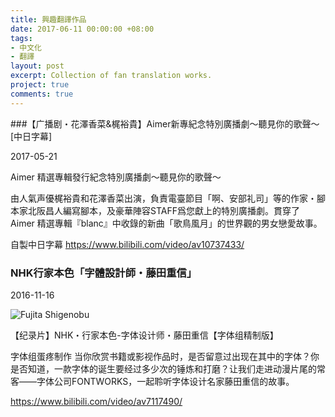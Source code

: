 ```yaml
---
title: 興趣翻譯作品
date: 2017-06-11 00:00:00 +08:00
tags:
- 中文化
- 翻譯
layout: post
excerpt: Collection of fan translation works.
project: true
comments: true
---
```


###【广播剧・花澤香菜&梶裕貴】Aimer新專紀念特別廣播劇～聽見你的歌聲～[中日字幕]

2017-05-21

Aimer 精選專輯發行紀念特別廣播劇～聽見你的歌聲～

由人氣声優梶裕貴和花澤香菜出演，負責電臺節目「啊、安部礼司」等的作家・腳本家北阪昌人編寫腳本，及豪華陣容STAFF爲您獻上的特別廣播劇。貫穿了 Aimer 精選專輯『blanc』中收錄的新曲「歌鳥風月」的世界觀的男女戀愛故事。

自製中日字幕
https://www.bilibili.com/video/av10737433/

### NHK行家本色「字體設計師・藤田重信」

2016-11-16

![Fujita Shigenobu](https://ooo.0o0.ooo/2017/05/07/590f311480840.jpg)

【纪录片】NHK・行家本色-字体设计师・藤田重信【字体组精制版】

字体组蛋疼制作  当你欣赏书籍或影视作品时，是否留意过出现在其中的字体？你是否知道，一款字体的诞生要经过多少次的锤炼和打磨？让我们走进动漫片尾的常客——字体公司FONTWORKS，一起聆听字体设计名家藤田重信的故事。

https://www.bilibili.com/video/av7117490/